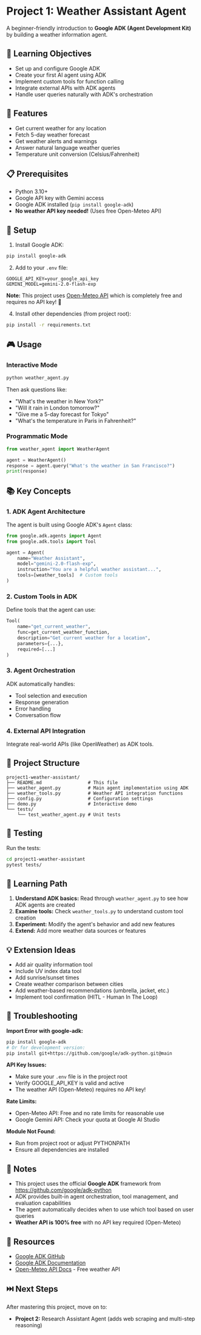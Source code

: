 # Project 1: Weather Assistant Agent

A beginner-friendly introduction to **Google ADK (Agent Development Kit)** by building a weather information agent.

## 🎯 Learning Objectives

- Set up and configure Google ADK
- Create your first AI agent using ADK
- Implement custom tools for function calling
- Integrate external APIs with ADK agents
- Handle user queries naturally with ADK's orchestration

## 🌟 Features

- Get current weather for any location
- Fetch 5-day weather forecast
- Get weather alerts and warnings
- Answer natural language weather queries
- Temperature unit conversion (Celsius/Fahrenheit)

## 📋 Prerequisites

- Python 3.10+
- Google API key with Gemini access
- Google ADK installed (`pip install google-adk`)
- **No weather API key needed!** (Uses free Open-Meteo API)

## 🚀 Setup

1. Install Google ADK:
```bash
pip install google-adk
```

2. Add to your `.env` file:
```
GOOGLE_API_KEY=your_google_api_key
GEMINI_MODEL=gemini-2.0-flash-exp
```

**Note:** This project uses [Open-Meteo API](https://open-meteo.com/) which is completely free and requires no API key! 🎉

4. Install other dependencies (from project root):
```bash
pip install -r requirements.txt
```

## 🎮 Usage

### Interactive Mode
```bash
python weather_agent.py
```

Then ask questions like:
- "What's the weather in New York?"
- "Will it rain in London tomorrow?"
- "Give me a 5-day forecast for Tokyo"
- "What's the temperature in Paris in Fahrenheit?"

### Programmatic Mode
```python
from weather_agent import WeatherAgent

agent = WeatherAgent()
response = agent.query("What's the weather in San Francisco?")
print(response)
```

## 📚 Key Concepts

### 1. ADK Agent Architecture
The agent is built using Google ADK's `Agent` class:
```python
from google.adk.agents import Agent
from google.adk.tools import Tool

agent = Agent(
    name="Weather Assistant",
    model="gemini-2.0-flash-exp",
    instruction="You are a helpful weather assistant...",
    tools=[weather_tools]  # Custom tools
)
```

### 2. Custom Tools in ADK
Define tools that the agent can use:
```python
Tool(
    name="get_current_weather",
    func=get_current_weather_function,
    description="Get current weather for a location",
    parameters={...},
    required=[...]
)
```

### 3. Agent Orchestration
ADK automatically handles:
- Tool selection and execution
- Response generation
- Error handling
- Conversation flow

### 4. External API Integration
Integrate real-world APIs (like OpenWeather) as ADK tools.

## 🔧 Project Structure

```
project1-weather-assistant/
├── README.md                 # This file
├── weather_agent.py          # Main agent implementation using ADK
├── weather_tools.py          # Weather API integration functions
├── config.py                 # Configuration settings
├── demo.py                   # Interactive demo
└── tests/
    └── test_weather_agent.py # Unit tests
```

## 🧪 Testing

Run the tests:
```bash
cd project1-weather-assistant
pytest tests/
```

## 📖 Learning Path

1. **Understand ADK basics:** Read through `weather_agent.py` to see how ADK agents are created
2. **Examine tools:** Check `weather_tools.py` to understand custom tool creation
3. **Experiment:** Modify the agent's behavior and add new features
4. **Extend:** Add more weather data sources or features

## 💡 Extension Ideas

- Add air quality information tool
- Include UV index data tool
- Add sunrise/sunset times
- Create weather comparison between cities
- Add weather-based recommendations (umbrella, jacket, etc.)
- Implement tool confirmation (HITL - Human In The Loop)

## 🐛 Troubleshooting

**Import Error with google-adk:**
```bash
pip install google-adk
# Or for development version:
pip install git+https://github.com/google/adk-python.git@main
```

**API Key Issues:**
- Make sure your `.env` file is in the project root
- Verify GOOGLE_API_KEY is valid and active
- The weather API (Open-Meteo) requires no API key!

**Rate Limits:**
- Open-Meteo API: Free and no rate limits for reasonable use
- Google Gemini API: Check your quota at Google AI Studio

**Module Not Found:**
- Run from project root or adjust PYTHONPATH
- Ensure all dependencies are installed

## 📝 Notes

- This project uses the official **Google ADK** framework from https://github.com/google/adk-python
- ADK provides built-in agent orchestration, tool management, and evaluation capabilities
- The agent automatically decides when to use which tool based on user queries
- **Weather API is 100% free** with no API key required (Open-Meteo)

## 🔗 Resources

- [Google ADK GitHub](https://github.com/google/adk-python)
- [Google ADK Documentation](https://google.github.io/adk-docs/)
- [Open-Meteo API Docs](https://open-meteo.com/en/docs) - Free weather API

## ⏭️ Next Steps

After mastering this project, move on to:
- **Project 2:** Research Assistant Agent (adds web scraping and multi-step reasoning)
